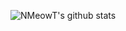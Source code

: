 ![NMeowT's github stats](https://github-readme-stats.vercel.app/api?username=nmeowt&show_icons=true&theme=onedark)
